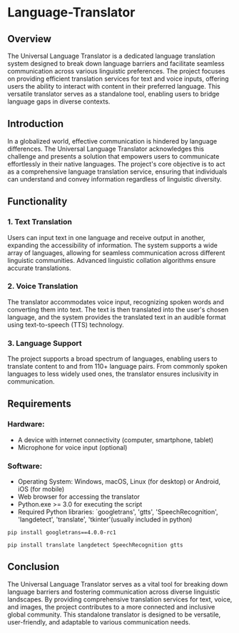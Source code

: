 # Language-Translator

## Overview

The Universal Language Translator is a dedicated language translation system designed to break down language barriers and facilitate seamless communication across various linguistic preferences. The project focuses on providing efficient translation services for text and voice inputs, offering users the ability to interact with content in their preferred language. This versatile translator serves as a standalone tool, enabling users to bridge language gaps in diverse contexts.


## Introduction

In a globalized world, effective communication is hindered by language differences. The Universal Language Translator acknowledges this challenge and presents a solution that empowers users to communicate effortlessly in their native languages. The project's core objective is to act as a comprehensive language translation service, ensuring that individuals can understand and convey information regardless of linguistic diversity.


## Functionality

### 1. Text Translation

Users can input text in one language and receive output in another, expanding the accessibility of information. The system supports a wide array of languages, allowing for seamless communication across different linguistic communities. Advanced linguistic collation algorithms ensure accurate translations.

### 2. Voice Translation

The translator accommodates voice input, recognizing spoken words and converting them into text. The text is then translated into the user's chosen language, and the system provides the translated text in an audible format using text-to-speech (TTS) technology.

### 3. Language Support

The project supports a broad spectrum of languages, enabling users to translate content to and from 110+ language pairs. From commonly spoken languages to less widely used ones, the translator ensures inclusivity in communication.


## Requirements

### Hardware:

- A device with internet connectivity (computer, smartphone, tablet)
- Microphone for voice input (optional)

### Software:

- Operating System: Windows, macOS, Linux (for desktop) or Android, iOS (for mobile)
- Web browser for accessing the translator
- Python.exe >= 3.0 for executing the script
- Required Python libraries: `googletrans', 'gtts', 'SpeechRecognition', 'langdetect', 'translate', 'tkinter'(usually included in python)
```
pip install googletrans==4.0.0-rc1
```
```
pip install translate langdetect SpeechRecognition gtts
```

## Conclusion

The Universal Language Translator serves as a vital tool for breaking down language barriers and fostering communication across diverse linguistic landscapes. By providing comprehensive translation services for text, voice, and images, the project contributes to a more connected and inclusive global community. This standalone translator is designed to be versatile, user-friendly, and adaptable to various communication needs.
